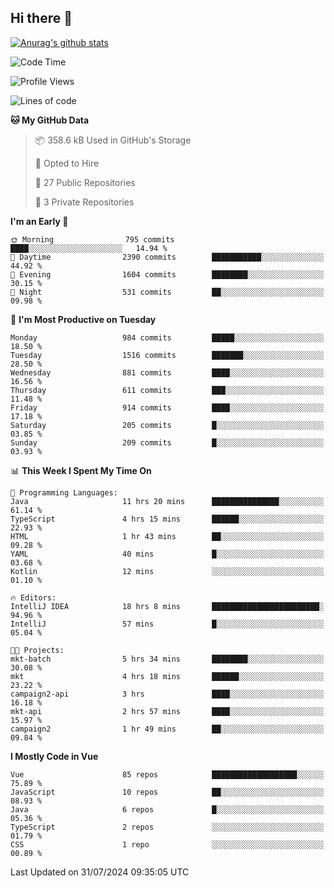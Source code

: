 ## Hi there 👋

[![Anurag's github stats](https://github-readme-stats.vercel.app/api?username=Songwonseok)](https://github.com/anuraghazra/github-readme-stats)



<!--START_SECTION:waka-->
![Code Time](http://img.shields.io/badge/Code%20Time-2%2C957%20hrs%2033%20mins-blue)

![Profile Views](http://img.shields.io/badge/Profile%20Views-0-blue)

![Lines of code](https://img.shields.io/badge/From%20Hello%20World%20I%27ve%20Written-34.8%20million%20lines%20of%20code-blue)

**🐱 My GitHub Data** 

> 📦 358.6 kB Used in GitHub's Storage 
 > 
> 💼 Opted to Hire
 > 
> 📜 27 Public Repositories 
 > 
> 🔑 3 Private Repositories 
 > 
**I'm an Early 🐤** 

```text
🌞 Morning                795 commits         ████░░░░░░░░░░░░░░░░░░░░░   14.94 % 
🌆 Daytime                2390 commits        ███████████░░░░░░░░░░░░░░   44.92 % 
🌃 Evening                1604 commits        ████████░░░░░░░░░░░░░░░░░   30.15 % 
🌙 Night                  531 commits         ██░░░░░░░░░░░░░░░░░░░░░░░   09.98 % 
```
📅 **I'm Most Productive on Tuesday** 

```text
Monday                   984 commits         █████░░░░░░░░░░░░░░░░░░░░   18.50 % 
Tuesday                  1516 commits        ███████░░░░░░░░░░░░░░░░░░   28.50 % 
Wednesday                881 commits         ████░░░░░░░░░░░░░░░░░░░░░   16.56 % 
Thursday                 611 commits         ███░░░░░░░░░░░░░░░░░░░░░░   11.48 % 
Friday                   914 commits         ████░░░░░░░░░░░░░░░░░░░░░   17.18 % 
Saturday                 205 commits         █░░░░░░░░░░░░░░░░░░░░░░░░   03.85 % 
Sunday                   209 commits         █░░░░░░░░░░░░░░░░░░░░░░░░   03.93 % 
```


📊 **This Week I Spent My Time On** 

```text
💬 Programming Languages: 
Java                     11 hrs 20 mins      ███████████████░░░░░░░░░░   61.14 % 
TypeScript               4 hrs 15 mins       ██████░░░░░░░░░░░░░░░░░░░   22.93 % 
HTML                     1 hr 43 mins        ██░░░░░░░░░░░░░░░░░░░░░░░   09.28 % 
YAML                     40 mins             █░░░░░░░░░░░░░░░░░░░░░░░░   03.68 % 
Kotlin                   12 mins             ░░░░░░░░░░░░░░░░░░░░░░░░░   01.10 % 

🔥 Editors: 
IntelliJ IDEA            18 hrs 8 mins       ████████████████████████░   94.96 % 
IntelliJ                 57 mins             █░░░░░░░░░░░░░░░░░░░░░░░░   05.04 % 

🐱‍💻 Projects: 
mkt-batch                5 hrs 34 mins       ████████░░░░░░░░░░░░░░░░░   30.08 % 
mkt                      4 hrs 18 mins       ██████░░░░░░░░░░░░░░░░░░░   23.22 % 
campaign2-api            3 hrs               ████░░░░░░░░░░░░░░░░░░░░░   16.18 % 
mkt-api                  2 hrs 57 mins       ████░░░░░░░░░░░░░░░░░░░░░   15.97 % 
campaign2                1 hr 49 mins        ██░░░░░░░░░░░░░░░░░░░░░░░   09.84 % 
```

**I Mostly Code in Vue** 

```text
Vue                      85 repos            ███████████████████░░░░░░   75.89 % 
JavaScript               10 repos            ██░░░░░░░░░░░░░░░░░░░░░░░   08.93 % 
Java                     6 repos             █░░░░░░░░░░░░░░░░░░░░░░░░   05.36 % 
TypeScript               2 repos             ░░░░░░░░░░░░░░░░░░░░░░░░░   01.79 % 
CSS                      1 repo              ░░░░░░░░░░░░░░░░░░░░░░░░░   00.89 % 
```




 Last Updated on 31/07/2024 09:35:05 UTC
<!--END_SECTION:waka-->
